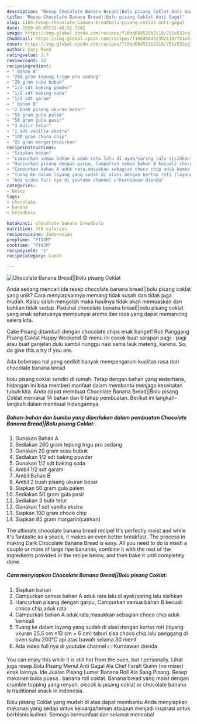 ```yaml
---
description: "Resep Chocolate Banana Bread||Bolu pisang Coklat Anti Gagal"
title: "Resep Chocolate Banana Bread||Bolu pisang Coklat Anti Gagal"
slug: 1184-resep-chocolate-banana-breadbolu-pisang-coklat-anti-gagal
date: 2020-08-09T22:48:52.724Z
image: https://img-global.cpcdn.com/recipes/f10dd604523b2118/751x532cq70/chocolate-banana-breadbolu-pisang-coklat-foto-resep-utama.jpg
thumbnail: https://img-global.cpcdn.com/recipes/f10dd604523b2118/751x532cq70/chocolate-banana-breadbolu-pisang-coklat-foto-resep-utama.jpg
cover: https://img-global.cpcdn.com/recipes/f10dd604523b2118/751x532cq70/chocolate-banana-breadbolu-pisang-coklat-foto-resep-utama.jpg
author: Gary Reed
ratingvalue: 3.7
reviewcount: 12
recipeingredient:
- " Bahan A"
- "260 gram tepung trigu pro sedang"
- "20 gram susu bubuk"
- "1/2 sdt baking powder"
- "1/2 sdt baking soda"
- "1/2 sdt garam"
- " Bahan B"
- "2 buah pisang ukuran besar"
- "50 gram gula palem"
- "50 gram gula pasir"
- "3 butir telur"
- "1 sdt vanilla ekstra"
- "100 gram choco chip"
- "85 gram margarincairkan"
recipeinstructions:
- "Siapkan bahan"
- "Campurkan semua bahan A aduk rata lalu di ayak/saring lalu sisihkan"
- "Hancurkan pisang dengan garpu, Campurkan semua bahan B kecuali choco chip,aduk rata"
- "Campurkan bahan A aduk rata,masukkan sebagian choco chip aduk kembali"
- "Tuang ke dalam loyang yang sudah di alasi dengan kertas roti (loyang ukuran 25,5 cm ×13 cm × 6 cm) taburi sisa choco chip,lalu panggang di oven suhu 200°C api atas bawah selama 30 menit"
- "Ada video full nya di youtube channel 👉Kurniawan dienda"
categories:
- Resep
tags:
- chocolate
- banana
- breadbolu

katakunci: chocolate banana breadbolu 
nutrition: 149 calories
recipecuisine: Indonesian
preptime: "PT15M"
cooktime: "PT42M"
recipeyield: "1"
recipecategory: Lunch

---
```



![Chocolate Banana Bread||Bolu pisang Coklat](https://img-global.cpcdn.com/recipes/f10dd604523b2118/751x532cq70/chocolate-banana-breadbolu-pisang-coklat-foto-resep-utama.jpg)

Anda sedang mencari ide resep chocolate banana bread||bolu pisang coklat yang unik? Cara menyiapkannya memang tidak susah dan tidak juga mudah. Kalau salah mengolah maka hasilnya tidak akan memuaskan dan bahkan tidak sedap. Padahal chocolate banana bread||bolu pisang coklat yang enak seharusnya mempunyai aroma dan rasa yang dapat memancing selera kita.

Cake Pisang ditambah dengan chocolate chips enak banget! Roti Panggang Pisang Coklat Happy Weekend 😊 menu ini cocok buat sarapan pagi - pagi atau buat ganjelan dulu sambil nunggu nasi sama lauk mateng, karena. So, do give this a try if you are.

Ada beberapa hal yang sedikit banyak mempengaruhi kualitas rasa dari chocolate banana bread

bolu pisang coklat sendiri di rumah. Tetap dengan bahan yang sederhana, hidangan ini bisa memberi manfaat dalam membantu menjaga kesehatan tubuh kita. Anda dapat membuat Chocolate Banana Bread||Bolu pisang Coklat memakai 14 bahan dan 6 tahap pembuatan. Berikut ini langkah-langkah dalam membuat hidangannya.

<!--inarticleads1-->

##### Bahan-bahan dan bumbu yang diperlukan dalam pembuatan Chocolate Banana Bread||Bolu pisang Coklat:

1. Gunakan  Bahan A
1. Sediakan 260 gram tepung trigu pro sedang
1. Gunakan 20 gram susu bubuk
1. Sediakan 1/2 sdt baking powder
1. Gunakan 1/2 sdt baking soda
1. Ambil 1/2 sdt garam
1. Ambil  Bahan B
1. Ambil 2 buah pisang ukuran besar
1. Siapkan 50 gram gula palem
1. Sediakan 50 gram gula pasir
1. Sediakan 3 butir telur
1. Gunakan 1 sdt vanilla ekstra
1. Siapkan 100 gram choco chip
1. Siapkan 85 gram margarin(cairkan)


The ultimate chocolate banana bread recipe! It&#39;s perfectly moist and while it&#39;s fantastic as a snack, it makes an even better breakfast. The process in making Dark Chocolate Banana Bread is easy. All you need to do is mash a couple or more of large ripe bananas, combine it with the rest of the ingredients provided in the recipe below, and then bake it until completely done. 

<!--inarticleads2-->

##### Cara menyiapkan Chocolate Banana Bread||Bolu pisang Coklat:

1. Siapkan bahan
1. Campurkan semua bahan A aduk rata lalu di ayak/saring lalu sisihkan
1. Hancurkan pisang dengan garpu, Campurkan semua bahan B kecuali choco chip,aduk rata
1. Campurkan bahan A aduk rata,masukkan sebagian choco chip aduk kembali
1. Tuang ke dalam loyang yang sudah di alasi dengan kertas roti (loyang ukuran 25,5 cm ×13 cm × 6 cm) taburi sisa choco chip,lalu panggang di oven suhu 200°C api atas bawah selama 30 menit
1. Ada video full nya di youtube channel 👉Kurniawan dienda


You can enjoy this while it is still hot from the oven, but I personally. Lihat juga resep Bolu Pisang Menul Anti Gagal Ala Chef Farah Quinn (no mixer) enak lainnya. Ide Jualan Pisang Lumer Banana Roll Ala Sang Pisang. Resep makanan buka puasa : banana roll coklat. Banana bread yang moist dengan crumble topping yang renyah. piscok is pisang coklat or chocolate banana is traditional snack in indonesia. 

Bolu pisang Coklat yang mudah di atas dapat membantu Anda menyiapkan makanan yang sedap untuk keluarga/teman ataupun menjadi inspirasi untuk berbisnis kuliner. Semoga bermanfaat dan selamat mencoba!
